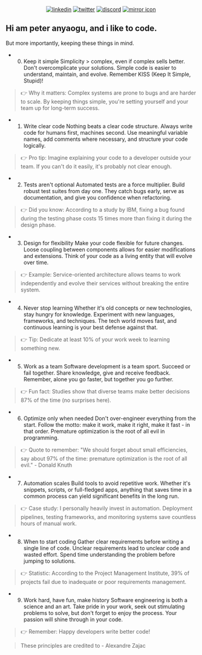 
<!-- [![avatar][1.1]][1]
## 📰 Recent Articles

- [Verifying OTP On-Chain with Phala Phat Functions](https://mirror.xyz/anyaogu.eth/5Ejt15zwbVokWlD32fPY8cJFmU5w0rmkmiC2XG_fmmI)
- [Phala Turbo Repo: Kickstart Your Phala Network Development](https://mirror.xyz/anyaogu.eth/dorFXynNttF2AFmZx1nJ1XEKZ7eYfvAgA75bCIciIng)
- [Interoperable Lending with Zero Knowledge Proofs](https://mirror.xyz/anyaogu.eth/nRL9JKcUH7NJu1hD0M6jNeaU2U6o3Wkf4WHDCxp6t8k)
- [NFT gated web3 application using polybase, whal3s NFT validation utility, and react query](https://mirror.xyz/anyaogu.eth/Pf__G5CTqExqXYpbrjQcUfr6mMiJaDf1GCGMAn7TWro)
- [Liquidity Fragmentation in DeFi](https://mirror.xyz/anyaogu.eth/IKhk4L9G0egR5-88gIGXmU9pnZijsJmBf7RAPuu4i1A)
- [unblocking creative ownership with Web3 social](https://mirror.xyz/anyaogu.eth/N8-rCYjxKRw6rq-v1gaYeI_QBwCajRYZjQbjDx0KPTw)

--->

<div align="center">

[![linkedin](https://img.shields.io/badge/linkedin-0A66C2?style=for-the-badge&logo=linkedin&logoColor=FFFFFF)](https://linkedin.com/in/anyaogu/)
[![twitter](https://img.shields.io/badge/-twitter-1DA1F2?style=for-the-badge&logo=twitter&logoColor=FFFFFF)](https://twitter.com/peteranyaogu/)
[![discord](https://img.shields.io/badge/-Discord-5865F2?style=for-the-badge&logo=discord&logoColor=FFFFFF)](https://discordapp.com/users/700327336507080734)
[![mirror icon][1.2]][2]
<!---
[![website](https://img.shields.io/badge/-website-4285F4?style=for-the-badge&logo=googlechrome&logoColor=FFFFFF)](https://anyaogu.eth.limo)
-->

<!---
[![Dark Stats](https://github-readme-stats.vercel.app/api?username=peteruche21&theme=github_dark&card_width=495&hide_title=true&show_icons=true&rank_icon=github#gh-dark-mode-only)](https://github.com/peteruche21/github-readme#gh-dark-mode-only)
[![Light Stats](https://github-readme-stats.vercel.app/api?username=peteruche21&theme=github_light&card_width=495&hide_title=true&show_icons=true&rank_icon=github#gh-light-mode-only)](https://github.com/peteruche21/github-readme#gh-light-mode-only)


[![Coding Stats Dark](https://github-readme-stats.vercel.app/api/top-langs/?username=peteruche21&langs_count=5&theme=github_dark&hide_title=true&hide=html,css,scss,dart,cmake,kotlin,makefile,swift&layout=donut#gh-dark-mode-only)](https://github.com/peteruche21/github-readme#gh-dark-mode-only)
[![Coding Stats Light](https://github-readme-stats.vercel.app/api/top-langs/?username=peteruche21&langs_count=5&theme=github_light&hide_title=true&hide=html,css,scss,dart,cmake,kotlin,makefile,swift&layout=donut#gh-light-mode-only)](https://github.com/peteruche21/github-readme#gh-light-mode-only)
-->

<!---

[![wakatime stats dark](https://ximon-readme-stats.vercel.app/api/wakatime?username=peteruche21&langs_count=5&hide=json,tsconfig,javascript,html,css,scss,cmake,kotlin,makefile,swift,yaml,toml&theme=github_dark&hide_title=true&range=last_7_days#gh-dark-mode-only)](https://github.com/ximon-x/github-readme#gh-dark-mode-only)
[![wakatime stats light](https://ximon-readme-stats.vercel.app/api/wakatime?username=peteruche21&langs_count=5&hide=json,tsconfig,javascript,html,css,scss,cmake,kotlin,makefile,swift,yaml,toml&theme=github_light&hide_title=true&range=last_7_days#gh-light-mode-only)](https://github.com/ximon-x/github-readme#gh-light-mode-only)

</div>

---

<div align="center">

![RUST](https://img.shields.io/badge/Rust-363636?style=flat&logo=rust&logoColor=ffffff)
![TYPESCRIPT](https://img.shields.io/badge/Typescript-363636?style=flat&logo=typescript&logoColor=ffffff)
![SOLIDITY](https://img.shields.io/badge/Solidity-363636?style=flat&logo=solidity&logoColor=ffffff)
![PYTHON](https://img.shields.io/badge/Python-363636?style=flat&logo=python&logoColor=ffffff)
![DART](https://img.shields.io/badge/Dart-363636?style=flat&logo=dart&logoColor=ffffff)

-->


<!---
![NEXT.js](https://img.shields.io/badge/Next.js-363636?style=flat&logo=next.js&logoColor=ffffff)
![React.js](https://img.shields.io/badge/React-363636?style=flat&logo=react&logoColor=ffffff)
![Tailwind](https://img.shields.io/badge/Tailwind-363636?style=flat&logo=tailwindcss&logoColor=ffffff)
![DAISYUI](https://img.shields.io/badge/DaisyUI-363636?style=flat&logo=daisyui&logoColor=ffffff)
![GRAPHQL](https://img.shields.io/badge/Graphql-363636?style=flat&logo=graphql&logoColor=ffffff)
![NODE](https://img.shields.io/badge/NodeJS-363636?style=flat&logo=node.js&logoColor=ffffff)
![MD](https://img.shields.io/badge/Markdown-363636?style=flat&logo=markdown&logoColor=ffffff)

![ETHEREUM](https://img.shields.io/badge/Ethereum-3C3C3D?style=flat&logo=ethereum&logoColor=ffffff)
![IPFS](https://img.shields.io/badge/IPFS-3C3C3D?style=flat&logo=ipfs&logoColor=ffffff)
![MONGODB](https://img.shields.io/badge/Mongodb-3C3C3D?style=flat&logo=mongodb&logoColor=ffffff)
![POSTGRES](https://img.shields.io/badge/Postgres-3C3C3D?style=flat&logo=postgresql&logoColor=ffffff)
![DOCKER](https://img.shields.io/badge/Docker-3C3C3D?style=flat&logo=docker&logoColor=ffffff)
![GIT Actions](https://img.shields.io/badge/CI-Github-FCC624?style=flat&logo=githubactions&logoColor=ffffff)
![GCP](https://img.shields.io/badge/cloud-GCP-FCC624?style=flat&logo=googlecloud&logoColor=ffffff)
![MACOS](https://img.shields.io/badge/OS-MacOS-FCC624?style=flat&logo=apple&logoColor=ffffff)
![SHELL](https://img.shields.io/badge/shell-Fish-FCC624?style=flat&logo=gnubash&logoColor=ffffff)
-->
</div>

[2]: https://www.mirror.xyz/anyaogu.eth (mirror.xyz)

[1.2]: https://ik.imagekit.io/p3buruum5/readme/mirror.png?tr=w-75


## Hi am peter anyaogu, and i like to code.

But more importantly, keeping these things in mind.

- 0) Keep it simple
Simplicity > complex, even if complex sells better. Don't overcomplicate your solutions. Simple code is easier to understand, maintain, and evolve. Remember KISS (Keep It Simple, Stupid)!
 
> 👉 Why it matters: Complex systems are prone to bugs and are harder to scale. By keeping things simple, you're setting yourself and your team up for long-term success.
 
- 1) Write clear code
Nothing beats a clear code structure. Always write code for humans first, machines second. Use meaningful variable names, add comments where necessary, and structure your code logically.
 
> 👉 Pro tip: Imagine explaining your code to a developer outside your team. If you can't do it easily, it's probably not clear enough.
 
- 2) Tests aren't optional
Automated tests are a force multiplier. Build robust test suites from day one. They catch bugs early, serve as documentation, and give you confidence when refactoring.
 
> 👉 Did you know: According to a study by IBM, fixing a bug found during the testing phase costs 15 times more than fixing it during the design phase.
 
- 3) Design for flexibility
Make your code flexible for future changes. Loose coupling between components allows for easier modifications and extensions. Think of your code as a living entity that will evolve over time.
 
> 👉 Example: Service-oriented architecture allows teams to work independently and evolve their services without breaking the entire system.
 
- 4) Never stop learning
Whether it's old concepts or new technologies, stay hungry for knowledge. Experiment with new languages, frameworks, and techniques. The tech world moves fast, and continuous learning is your best defense against that.
 
> 👉 Tip: Dedicate at least 10% of your work week to learning something new.
 
- 5) Work as a team
Software development is a team sport. Succeed or fail together. Share knowledge, give and receive feedback. Remember, alone you go faster, but together you go further.
 
> 👉 Fun fact: Studies show that diverse teams make better decisions 87% of the time (no surprises here).
 
- 6) Optimize only when needed
Don't over-engineer everything from the start. Follow the motto: make it work, make it right, make it fast - in that order. Premature optimization is the root of all evil in programming.
 
> 👉 Quote to remember: "We should forget about small efficiencies, say about 97% of the time: premature optimization is the root of all evil." - Donald Knuth
 
- 7) Automation scales
Build tools to avoid repetitive work. Whether it's snippets, scripts, or full-fledged apps, anything that saves time in a common process can yield significant benefits in the long run.
 
> 👉 Case study: I personally heavily invest in automation. Deployment pipelines, testing frameworks, and monitoring systems save countless hours of manual work.
 
- 8) When to start coding
Gather clear requirements before writing a single line of code. Unclear requirements lead to unclear code and wasted effort. Spend time understanding the problem before jumping to solutions.
 
> 👉 Statistic: According to the Project Management Institute, 39% of projects fail due to inadequate or poor requirements management.
 
- 9) Work hard, have fun, make history
Software engineering is both a science and an art. Take pride in your work, seek out stimulating problems to solve, but don't forget to enjoy the process. Your passion will shine through in your code.
 
> 👉 Remember: Happy developers write better code!

> These principles are credited to - Alexandre Zajac
